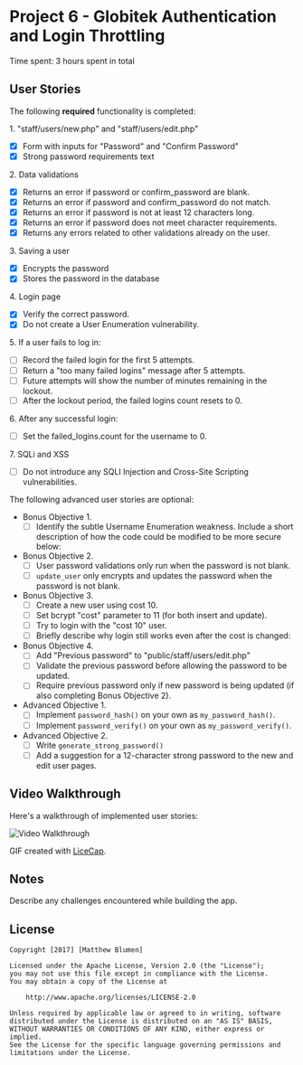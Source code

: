 # Project 6 - Globitek Authentication and Login Throttling

Time spent: 3 hours spent in total

## User Stories

The following **required** functionality is completed:

1\. "staff/users/new.php" and "staff/users/edit.php"
  * [X]  Form with inputs for "Password" and "Confirm Password"
  * [X]  Strong password requirements text

2\. Data validations
  * [X]  Returns an error if password or confirm_password are blank.
  * [X]  Returns an error if password and confirm_password do not match.
  * [X]  Returns an error if password is not at least 12 characters long.
  * [X]  Returns an error if password does not meet character requirements.
  * [X]  Returns any errors related to other validations already on the user.

3\. Saving a user
  * [X]  Encrypts the password
  * [X]  Stores the password in the database

4\. Login page
  * [X]  Verify the correct password.
  * [X]  Do not create a User Enumeration vulnerability.

5\. If a user fails to log in:
  * [ ]  Record the failed login for the first 5 attempts.
  * [ ]  Return a "too many failed logins" message after 5 attempts.
  * [ ]  Future attempts will show the number of minutes remaining in the lockout.
  * [ ]  After the lockout period, the failed logins count resets to 0.

6\. After any successful login:
  * [ ]  Set the failed_logins.count for the username to 0.

7\. SQLi and XSS
  * [ ]  Do not introduce any SQLI Injection and Cross-Site Scripting vulnerabilities.

The following advanced user stories are optional:

* Bonus Objective 1\.
  * [ ]  Identify the subtle Username Enumeration weakness. Include a short description of how the code could be modified to be more secure below:

* Bonus Objective 2\.
  * [ ]  User password validations only run when the password is not blank.
  * [ ]  `update_user` only encrypts and updates the password when the password is not blank.

* Bonus Objective 3\.
  * [ ]  Create a new user using cost 10.
  * [ ]  Set bcrypt "cost" parameter to 11 (for both insert and update).
  * [ ]  Try to login with the "cost 10" user.
  * [ ]  Briefly describe why login still works even after the cost is changed:

* Bonus Objective 4\.
  * [ ]  Add "Previous password" to "public/staff/users/edit.php"
  * [ ]  Validate the previous password before allowing the password to be updated.
  * [ ]  Require previous password only if new password is being updated (if also completing Bonus Objective 2).

* Advanced Objective 1\.
  * [ ]  Implement `password_hash()` on your own as `my_password_hash()`.
  * [ ]  Implement `password_verify()` on your own as `my_password_verify()`.

* Advanced Objective 2\.
  * [ ]  Write `generate_strong_password()`
  * [ ]  Add a suggestion for a 12-character strong password to the new and edit user pages.

## Video Walkthrough

Here's a walkthrough of implemented user stories:

<img src='http://i.imgur.com/link/to/your/gif/file.gif' title='Video Walkthrough' width='' alt='Video Walkthrough' />

GIF created with [LiceCap](http://www.cockos.com/licecap/).

## Notes

Describe any challenges encountered while building the app.

## License

    Copyright [2017] [Matthew Blumen]

    Licensed under the Apache License, Version 2.0 (the "License");
    you may not use this file except in compliance with the License.
    You may obtain a copy of the License at

        http://www.apache.org/licenses/LICENSE-2.0

    Unless required by applicable law or agreed to in writing, software
    distributed under the License is distributed on an "AS IS" BASIS,
    WITHOUT WARRANTIES OR CONDITIONS OF ANY KIND, either express or implied.
    See the License for the specific language governing permissions and
    limitations under the License.
